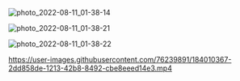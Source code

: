 ![photo_2022-08-11_01-38-14](https://user-images.githubusercontent.com/76239891/184010308-a9beeb14-417d-4783-8f37-c7b752755ce6.jpg)


![photo_2022-08-11_01-38-21](https://user-images.githubusercontent.com/76239891/184010334-f4d4d7d0-f99b-427e-924e-a5ee2641704d.jpg)


![photo_2022-08-11_01-38-22](https://user-images.githubusercontent.com/76239891/184010351-df881338-3efa-408a-aabc-4ca13dd1e854.jpg)


https://user-images.githubusercontent.com/76239891/184010367-2dd858de-1213-42b8-8492-cbe8eeed14e3.mp4

